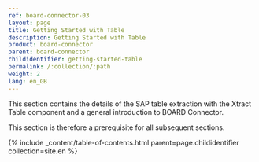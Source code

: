 ```yaml
---
ref: board-connector-03
layout: page
title: Getting Started with Table
description: Getting Started with Table
product: board-connector
parent: board-connector
childidentifier: getting-started-table
permalink: /:collection/:path
weight: 2
lang: en_GB
---
```


This section contains the details of the SAP table extraction with the Xtract Table component and a general introduction to BOARD Connector.

This section is therefore a prerequisite for all subsequent sections.

{% include _content/table-of-contents.html parent=page.childidentifier collection=site.en %}
